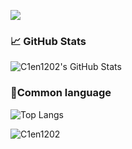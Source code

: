 ![](https://count.getloli.com/get/@C1en1202?theme=gelbooru)

### 📈 GitHub Stats

![C1en1202's GitHub Stats](https://github-readme-stats.vercel.app/api?username=C1en1202&show_icons=true&text_color=36c9bc&title_color=36c9bc&icon_color=36c9bc)

### 📎Common language

![Top Langs](https://github-readme-stats.vercel.app/api/top-langs/?username=C1en1202&layout=donut)

![C1en1202](https://github-readme-stats.vercel.app/api?username=C1en1202&show_icons=true&count_private=true&hide=prs,issues)